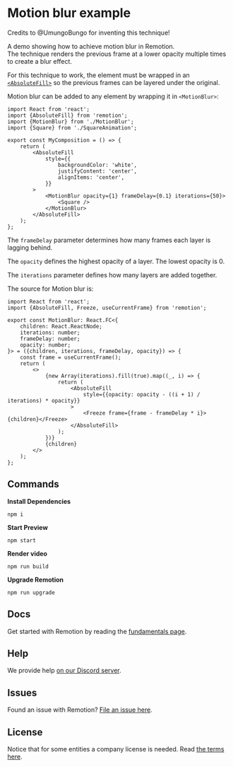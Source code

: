 # Motion blur example

Credits to @UmungoBungo for inventing this technique!

A demo showing how to achieve motion blur in Remotion.  
The technique renders the previous frame at a lower opacity multiple times to create a blur effect.

For this technique to work, the element must be wrapped in an [`<AbsoluteFill>`](https://remotion.dev/docs/absolute-fill) so the previous frames can be layered under the original.

Motion blur can be added to any element by wrapping it in `<MotionBlur>`:

```tsx
import React from 'react';
import {AbsoluteFill} from 'remotion';
import {MotionBlur} from './MotionBlur';
import {Square} from './SquareAnimation';

export const MyComposition = () => {
	return (
		<AbsoluteFill
			style={{
				backgroundColor: 'white',
				justifyContent: 'center',
				alignItems: 'center',
			}}
		>
			<MotionBlur opacity={1} frameDelay={0.1} iterations={50}>
				<Square />
			</MotionBlur>
		</AbsoluteFill>
	);
};
```

The `frameDelay` parameter determines how many frames each layer is lagging behind.

The `opacity` defines the highest opacity of a layer. The lowest opacity is 0.

The `iterations` parameter defines how many layers are added together.

The source for Motion blur is:

```tsx
import React from 'react';
import {AbsoluteFill, Freeze, useCurrentFrame} from 'remotion';

export const MotionBlur: React.FC<{
	children: React.ReactNode;
	iterations: number;
	frameDelay: number;
	opacity: number;
}> = ({children, iterations, frameDelay, opacity}) => {
	const frame = useCurrentFrame();
	return (
		<>
			{new Array(iterations).fill(true).map((_, i) => {
				return (
					<AbsoluteFill
						style={{opacity: opacity - ((i + 1) / iterations) * opacity}}
					>
						<Freeze frame={frame - frameDelay * i}>{children}</Freeze>
					</AbsoluteFill>
				);
			})}
			{children}
		</>
	);
};
```

## Commands

**Install Dependencies**

```console
npm i
```

**Start Preview**

```console
npm start
```

**Render video**

```console
npm run build
```

**Upgrade Remotion**

```console
npm run upgrade
```

## Docs

Get started with Remotion by reading the [fundamentals page](https://www.remotion.dev/docs/the-fundamentals).

## Help

We provide help [on our Discord server](https://discord.gg/6VzzNDwUwV).

## Issues

Found an issue with Remotion? [File an issue here](https://github.com/remotion-dev/remotion/issues/new).

## License

Notice that for some entities a company license is needed. Read [the terms here](https://github.com/remotion-dev/remotion/blob/main/LICENSE.md).
